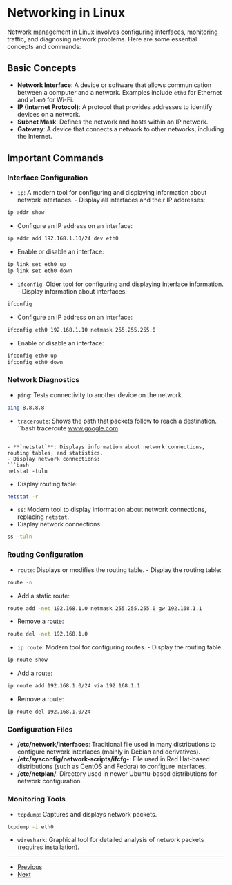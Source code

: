 # Networking in Linux

Network management in Linux involves configuring interfaces, monitoring traffic, and diagnosing network problems. Here are some essential concepts and commands:

## Basic Concepts

- **Network Interface**: A device or software that allows communication between a computer and a network. Examples include `eth0` for Ethernet and `wlan0` for Wi-Fi.
- **IP (Internet Protocol)**: A protocol that provides addresses to identify devices on a network.
- **Subnet Mask**: Defines the network and hosts within an IP network.
- **Gateway**: A device that connects a network to other networks, including the Internet.

## Important Commands

### Interface Configuration

- `ip`: A modern tool for configuring and displaying information about network interfaces. - Display all interfaces and their IP addresses:
```bash
ip addr show
```
- Configure an IP address on an interface:
```bash
ip addr add 192.168.1.10/24 dev eth0
```
- Enable or disable an interface:
```bash
ip link set eth0 up
ip link set eth0 down
```

- `ifconfig`: Older tool for configuring and displaying interface information. - Display information about interfaces:
```bash
ifconfig
```
- Configure an IP address on an interface:
```bash
ifconfig eth0 192.168.1.10 netmask 255.255.255.0
```
- Enable or disable an interface:
```bash
ifconfig eth0 up
ifconfig eth0 down
```

### Network Diagnostics

- `ping`: Tests connectivity to another device on the network.
```bash
ping 8.8.8.8
```

- `traceroute`: Shows the path that packets follow to reach a destination.
``bash
traceroute www.google.com
```

- **`netstat`**: Displays information about network connections, routing tables, and statistics.
- Display network connections:
```bash
netstat -tuln
```
- Display routing table:
```bash
netstat -r
```

- `ss`: Modern tool to display information about network connections, replacing `netstat`.
- Display network connections:
```bash
ss -tuln
```

### Routing Configuration

- `route`: Displays or modifies the routing table. - Display the routing table:
```bash
route -n
```
- Add a static route:
```bash
route add -net 192.168.1.0 netmask 255.255.255.0 gw 192.168.1.1
```
- Remove a route:
```bash
route del -net 192.168.1.0
```

- `ip route`: Modern tool for configuring routes. - Display the routing table:
```bash
ip route show
```
- Add a route:
```bash
ip route add 192.168.1.0/24 via 192.168.1.1
```
- Remove a route:
```bash
ip route del 192.168.1.0/24
```

### Configuration Files

- **/etc/network/interfaces**: Traditional file used in many distributions to configure network interfaces (mainly in Debian and derivatives).
- **/etc/sysconfig/network-scripts/ifcfg-<interface>**: File used in Red Hat-based distributions (such as CentOS and Fedora) to configure interfaces.
- **/etc/netplan/**: Directory used in newer Ubuntu-based distributions for network configuration.

### Monitoring Tools

- `tcpdump`: Captures and displays network packets.

```bash
tcpdump -i eth0
```

- `wireshark`: Graphical tool for detailed analysis of network packets (requires installation).

---

- [Previous](./7-processes.md)
- [Next](./9-security.md)

